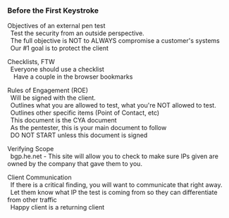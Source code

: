 ### Before the First Keystroke

Objectives of an external pen test  
&ensp;Test the security from an outside perspective.  
&ensp;The full objective is NOT to ALWAYS compromise a customer's systems  
&ensp;Our #1 goal is to protect the client  

Checklists, FTW   
&ensp;Everyone should use a checklist  
&ensp;&ensp;Have a couple in the browser bookmarks  

Rules of Engagement (ROE)  
&ensp;Will be signed with the client.  
&ensp;Outlines what you are allowed to test, what you're NOT allowed to test.  
&ensp;Outlines other specific items (Point of Contact, etc)  
&ensp;This document is the CYA document  
&ensp;As the pentester, this is your main document to follow  
&ensp;DO NOT START unless this document is signed  

Verifying Scope  
&ensp;bgp.he.net  - This site will allow you to check to make sure IPs given are owned by the company that gave them to you.

Client Communication  
&ensp;If there is a critical finding, you will want to communicate that right away.  
&ensp;Let them know what IP the test is coming from so they can differentiate from other traffic  
&ensp;Happy client is a returning client  